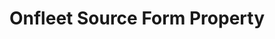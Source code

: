 ---
# -------------------------- #
#     USING THIS TEMPLATE    #
# -------------------------- #

## NEED HELP USING THIS TEMPLATE? SEE:
## https://docs-about-stitch-docs.netlify.com/reference/connect-templates/destination-form-property/
## FOR INSTRUCTIONS & REFERENCE INFO


# -------------------------- #
#        CONTENT TYPE        #
# -------------------------- #

content-type: "api-form"
form-type: "source"
key: "source-form-properties-onfleet-object"


# -------------------------- #
#        OBJECT INFO         #
# -------------------------- #

title: "Onfleet Source Form Property"
api-type: "platform.onfleet"
display-name: "Onfleet"

source-type: "saas"
docs-name: "onfleet"

# -------------------------- #
#      OBJECT ATTRIBUTES     #
# -------------------------- #

uses-start-date: true

object-attributes:
  - name: "api_key"
    type: "string"
    required: true
    description: |
      The user's {{ form-property.display-name }} API key. Refer to the [{{ form-property.display-name }} documentation]({{ doc-link }}) for instructions on creating this credential.
    value: "<{{ form-property.display-name | upcase }}_API_KEY>"

  - name: "quota_limit"
    type: "string"
    required: true
    description: |
      The percentage of the {{ form-property.display-name }} API quota Stitch is allowed to use for this connection.

      [{{ form-property.display-name }} limits API requests](http://docs.onfleet.com/docs/throttling){:target="new"} to 20 requests per second across all API keys in a given {{ form-property.display-name }} account.

      For example: If this value is `10`, Stitch would be allowed to use 10% of the API quota, or 2 requests per second.
    value: "10"
---